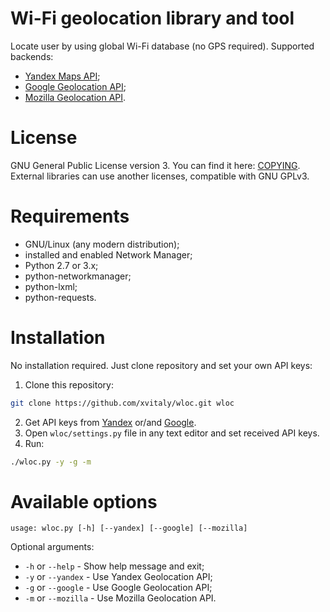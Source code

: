 # Wi-Fi geolocation library and tool
Locate user by using global Wi-Fi database (no GPS required). Supported backends:
 * [Yandex Maps API](https://tech.yandex.ru/locator/doc/dg/api/json-docpage/);
 * [Google Geolocation API](https://developers.google.com/maps/documentation/geolocation/intro);
 * [Mozilla Geolocation API](https://mozilla.github.io/ichnaea/api/index.html).

# License
GNU General Public License version 3. You can find it here: [COPYING](COPYING). External libraries can use another licenses, compatible with GNU GPLv3.

# Requirements
 * GNU/Linux (any modern distribution);
 * installed and enabled Network Manager;
 * Python 2.7 or 3.x;
 * python-networkmanager;
 * python-lxml;
 * python-requests.

# Installation
No installation required. Just clone repository and set your own API keys:
 1. Clone this repository:
 ```bash
 git clone https://github.com/xvitaly/wloc.git wloc
 ```
 2. Get API keys from [Yandex](https://tech.yandex.ru/maps/keys/get/) or/and [Google](https://developers.google.com/maps/documentation/geolocation/get-api-key).
 3. Open `wloc/settings.py` file in any text editor and set received API keys.
 4. Run:
 ```bash
 ./wloc.py -y -g -m
 ```

# Available options
```
usage: wloc.py [-h] [--yandex] [--google] [--mozilla]
```

Optional arguments:
 * `-h` or `--help` - Show help message and exit;
 * `-y` or `--yandex` - Use Yandex Geolocation API;
 * `-g` or  `--google` - Use Google Geolocation API;
 * `-m` or  `--mozilla` - Use Mozilla Geolocation API.
